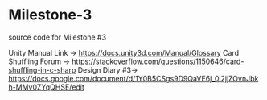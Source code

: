 # Milestone-3
source code for Milestone #3


Unity Manual Link -> https://docs.unity3d.com/Manual/Glossary
Card Shuffling Forum -> https://stackoverflow.com/questions/1150646/card-shuffling-in-c-sharp
Design Diary #3-> https://docs.google.com/document/d/1Y0B5CSgs9D9QaVE6j_0i2jjZOvnJbkh-MMv0ZYqQHSE/edit
  
